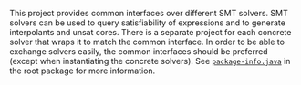 This project provides common interfaces over different SMT solvers.
SMT solvers can be used to query satisfiability of expressions and to generate interpolants and unsat cores.
There is a separate project for each concrete solver that wraps it to match the common interface.
In order to be able to exchange solvers easily, the common interfaces should be preferred (except when instantiating the concrete solvers).
See [`package-info.java`](src/main/java/hu/bme/mit/theta/solver/package-info.java) in the root package for more information.